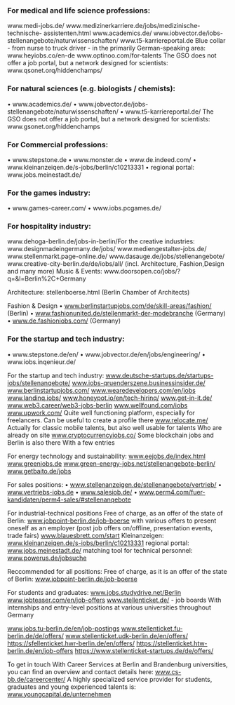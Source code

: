 <h3>For medical and life science professions:</h3>
www.medi-jobs.de/
www.medizinerkarriere.de/jobs/medizinische-technische-
assistenten.html
www.academics.de/
www.iobvector.de/iobs-stellenangebote/naturwissenschaften/
www.t5-karriereportal.de
Blue collar - from nurse to truck driver - in the primarily German-speaking area: www.heyiobs.co/en-de
www.optinoo.com/for-talents
The GSO does not offer a job portal, but a network designed for scientists: www.qsonet.orq/hiddenchamps/

<h3>For natural sciences (e.g. biologists / chemists):</h3>
• www.academics.de/
• www.jobvector.de/jobs-stellenangebote/naturwissenschaften/
• www.t5-karriereportal.de/
The GSO does not offer a job portal, but a network designed for scientists: www.gsonet.org/hiddenchamps

<h3>For Commercial professions:</h3>
• www.stepstone.de
• www.monster.de
• www.de.indeed.com/
• www.kleinanzeiqen.de/s-jobs/berlin/c10213331
• regional portal: www.jobs.meinestadt.de/

<h3>For the games industry:</h3>
• www.games-career.com/
• www.iobs.pcgames.de/

<h3>For hospitality industry:</h3>
www.dehoga-berlin.de/jobs-in-berlin/</
www.hogapage.de/jobs/suche
www.hoga.work/jobs/
www.hoga.jobs/stellenangebote
Blue collar - from nurses to truck drivers - in the primarily German-speaking area: www.heyjobs.co/en-de

<h3>For the creative industries:</h3>
www.designmadeingermany.de/jobs/
www.mediengestalter-jobs.de/
www.stellenmarkt.page-online.de/
www.dasauge.de/jobs/stellenangebote/
www.creative-city-berlin.de/de/iobs/all/ (incl. Architecture, Fashion,Design and many more)
Music & Events: www.doorsopen.co/jobs/?q=&l=Berlin%2C+Germany

Architecture:
stellenboerse.html (Berlin Chamber of Architects)

Fashion & Design
• www.berlinstartupjobs.com/de/skill-areas/fashion/ (Berlin)
• www.fashionunited.de/stellenmarkt-der-modebranche (Germany)
• www.de.fashioniobs.com/ (Germany)

<h3>For the startup and tech industry:</h3>
• www.stepstone.de/en/
• www.jobvector.de/en/jobs/engineering/
• www.iobs.inqenieur.de/

For the startup and tech industry:
www.deutsche-startups.de/startups-iobs/stellenanqebote/
www.iobs-qruenderszene.businessinsider.de/
www.berlinstartupjobs.com/
www.wearedevelopers.com/en/jobs
www.landinq.iobs/
www.honeypot.io/en/tech-hirinq/
www.get-in-it.de/
www.web3.career/web3-jobs-berlin
www.wellfound.com/iobs
www.upwork.com/ Quite well functioning platform, especially for
freelancers. Can be useful to create a profile there
www.relocate.me/ Actually for classic mobile talents, but also well usable for talents Who are already on site
www.cryptocurrencyiobs.co/ Some blockchain jobs and Berlin is also there With a few entries

For energy technology and sustainability:
www.eejobs.de/index.html
www.greenjobs.de
www.green-energy-jobs.net/stellenangebote-berlin/
www.getbaito.de/jobs

For sales positions:
• www.stellenanzeigen.de/stellenangebote/vertrieb/
• www.vertriebs-iobs.de
• www.salesiob.de/
• www.perm4.com/fuer-kandidaten/perm4-sales/#stellenanqebote

For industrial-technical positions
Free of charge, as an offer of the state of Berlin: www.jobpoint-berlin.de/job-boerse with various offers to present oneself as an employer (post job offers on/offline, presentation events, trade fairs)
www.blauesbrett.com/start
Kleinanzeigen: www.kleinanzeiqen.de/s-iobs/berlin/c10213331
regional portal:
www.jobs.meinestadt.de/
matching tool for technical personnel: www.powerus.de/jobsuche

Reccommended for all positions:
Free of charge, as it is an offer of the state of Berlin: www.iobpoint-berlin.de/job-boerse

For students and graduates:
www.jobs.studydrive.net/Berlin
www.jobteaser.com/en/job-offers
www.stellenticket.de/ - job boards With internships and entry-level
positions at various universities throughout Germany

www.jobs.tu-berlin.de/en/job-postings
www.stellenticket.fu-berlin.de/de/offers/
www.stellenticket.udk-berlin.de/en/offers/
https://sfellenticket.hwr-berlin.de/en/offers/
https://stellenticket.htw-berlin.de/en/job-offers
https://www.stellenticket-startups.de/de/offers/

To get in touch With Career Services at Berlin and Brandenburg
universities, you can find an overview and contact details here:
www.cs-bb.de/careercenter/
A highly specialized service provider for students, graduates and young experienced talents is: www.youngcapital.de/unternehmen
